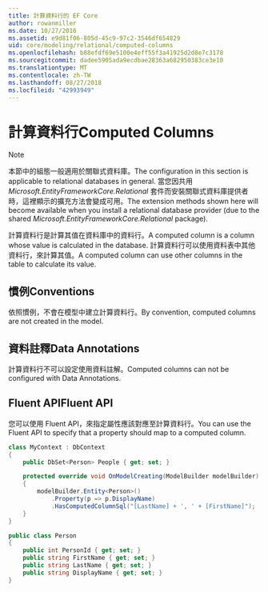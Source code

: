 ```yaml
---
title: 計算資料行的 EF Core
author: rowanmiller
ms.date: 10/27/2016
ms.assetid: e9d81f06-805d-45c9-97c2-3546df654829
uid: core/modeling/relational/computed-columns
ms.openlocfilehash: b88efdf69e5100e4eff55f3a41925d2d8e7c3178
ms.sourcegitcommit: dadee5905ada9ecdbae28363a682950383ce3e10
ms.translationtype: MT
ms.contentlocale: zh-TW
ms.lasthandoff: 08/27/2018
ms.locfileid: "42993949"
---
```

# <a name="computed-columns"></a><span data-ttu-id="3390c-102">計算資料行</span><span class="sxs-lookup"><span data-stu-id="3390c-102">Computed Columns</span></span>

> [!NOTE]  
> <span data-ttu-id="3390c-103">本節中的組態一般適用於關聯式資料庫。</span><span class="sxs-lookup"><span data-stu-id="3390c-103">The configuration in this section is applicable to relational databases in general.</span></span> <span data-ttu-id="3390c-104">當您因共用 *Microsoft.EntityFrameworkCore.Relational* 套件而安裝關聯式資料庫提供者時，這裡顯示的擴充方法會變成可用。</span><span class="sxs-lookup"><span data-stu-id="3390c-104">The extension methods shown here will become available when you install a relational database provider (due to the shared *Microsoft.EntityFrameworkCore.Relational* package).</span></span>

<span data-ttu-id="3390c-105">計算資料行是計算其值在資料庫中的資料行。</span><span class="sxs-lookup"><span data-stu-id="3390c-105">A computed column is a column whose value is calculated in the database.</span></span> <span data-ttu-id="3390c-106">計算資料行可以使用資料表中其他資料行，來計算其值。</span><span class="sxs-lookup"><span data-stu-id="3390c-106">A computed column can use other columns in the table to calculate its value.</span></span>

## <a name="conventions"></a><span data-ttu-id="3390c-107">慣例</span><span class="sxs-lookup"><span data-stu-id="3390c-107">Conventions</span></span>

<span data-ttu-id="3390c-108">依照慣例，不會在模型中建立計算資料行。</span><span class="sxs-lookup"><span data-stu-id="3390c-108">By convention, computed columns are not created in the model.</span></span>

## <a name="data-annotations"></a><span data-ttu-id="3390c-109">資料註釋</span><span class="sxs-lookup"><span data-stu-id="3390c-109">Data Annotations</span></span>

<span data-ttu-id="3390c-110">計算資料行不可以設定使用資料註解。</span><span class="sxs-lookup"><span data-stu-id="3390c-110">Computed columns can not be configured with Data Annotations.</span></span>

## <a name="fluent-api"></a><span data-ttu-id="3390c-111">Fluent API</span><span class="sxs-lookup"><span data-stu-id="3390c-111">Fluent API</span></span>

<span data-ttu-id="3390c-112">您可以使用 Fluent API，來指定屬性應該對應至計算資料行。</span><span class="sxs-lookup"><span data-stu-id="3390c-112">You can use the Fluent API to specify that a property should map to a computed column.</span></span>

<!-- [!code-csharp[Main](samples/core/relational/Modeling/FluentAPI/Samples/Relational/ComputedColumn.cs?highlight=9)] -->
``` csharp
class MyContext : DbContext
{
    public DbSet<Person> People { get; set; }

    protected override void OnModelCreating(ModelBuilder modelBuilder)
    {
        modelBuilder.Entity<Person>()
            .Property(p => p.DisplayName)
            .HasComputedColumnSql("[LastName] + ', ' + [FirstName]");
    }
}

public class Person
{
    public int PersonId { get; set; }
    public string FirstName { get; set; }
    public string LastName { get; set; }
    public string DisplayName { get; set; }
}
```
